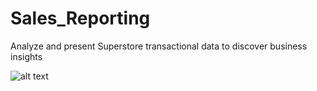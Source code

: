 # Sales_Reporting
Analyze and present Superstore transactional data to discover business insights

![alt text]([(https://raw.githubusercontent.com/tristanperry17/Sales_Reporting/main/Images/Summary.png)])
